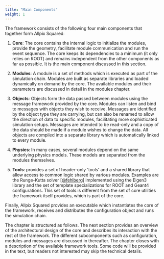 ```yaml
---
title: "Main Components"
weight: 1
---
```


The framework consists of the following four main components that together
form Allpix Squared:

1.  **Core**: The core contains the internal logic to initialize the
    modules, provide the geometry, facilitate module communication and
    run the event sequence. The core keeps its dependencies to a minimum
    (it only relies on ROOT) and remains independent from the other
    components as far as possible. It is the main component discussed in
    this section.

2.  **Modules**: A module is a set of methods which is executed as part
    of the simulation chain. Modules are built as separate libraries and
    loaded dynamically on demand by the core. The available modules and
    their parameters are discussed in detail in the modules chapter.

3.  **Objects**: Objects form the data passed between modules using the
    message framework provided by the core. Modules can listen and bind
    to messages with objects they wish to receive. Messages are
    identified by the object type they are carrying, but can also be
    renamed to allow the direction of data to specific modules,
    facilitating more sophisticated simulation setups. Messages are
    intended to be read-only and a copy of the data should be made if a
    module wishes to change the data. All objects are compiled into a
    separate library which is automatically linked to every module.

4.  **Physics**: In many cases, several modules depend on the same
    underlying physics models. These models are separated from the modules
    themselves.

5.  **Tools**: provides a set of header-only 'tools' and a shared
    library that allow access to common logic shared by various modules.
    Examples are the Runge-Kutta solver \[[@fehlberg]\] implemented using
    the Eigen3 library and the set of template specializations for ROOT and
    Geant4 configurations. This set of tools is different from the set of
    core utilities the framework itself provides, which is part of the core.

Finally, Allpix Squared provides an executable which instantiates the core of the
framework, receives and distributes the configuration object and runs
the simulation chain.

The chapter is structured as follows. The next section provides an overview
of the architectural design of the core and describes its interaction with
the rest of the framework. The different subcomponents such as configuration,
modules and messages are discussed in thereafter. The chapter closes with a
description of the available framework tools. Some code will be provided in
the text, but readers not interested may skip the technical details.


[@fehlberg]: https://ntrs.nasa.gov/search.jsp?R=19690021375
